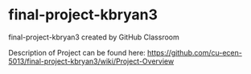 # final-project-kbryan3
final-project-kbryan3 created by GitHub Classroom

Description of Project can be found here:
https://github.com/cu-ecen-5013/final-project-kbryan3/wiki/Project-Overview
